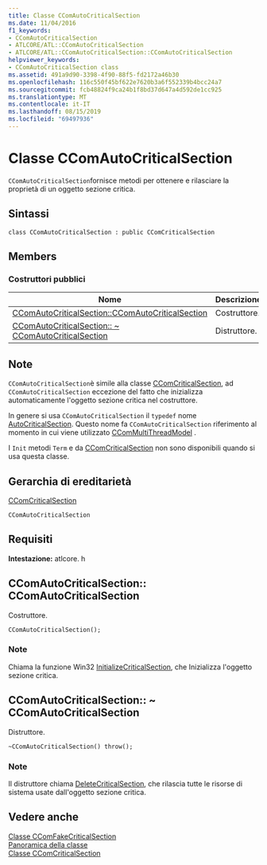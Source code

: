 ```yaml
---
title: Classe CComAutoCriticalSection
ms.date: 11/04/2016
f1_keywords:
- CComAutoCriticalSection
- ATLCORE/ATL::CComAutoCriticalSection
- ATLCORE/ATL::CComAutoCriticalSection::CComAutoCriticalSection
helpviewer_keywords:
- CComAutoCriticalSection class
ms.assetid: 491a9d90-3398-4f90-88f5-fd2172a46b30
ms.openlocfilehash: 116c550f45bf622e7620b3a6f552339b4bcc24a7
ms.sourcegitcommit: fcb48824f9ca24b1f8bd37d647a4d592de1cc925
ms.translationtype: MT
ms.contentlocale: it-IT
ms.lasthandoff: 08/15/2019
ms.locfileid: "69497936"
---
```

# <a name="ccomautocriticalsection-class"></a>Classe CComAutoCriticalSection

`CComAutoCriticalSection`fornisce metodi per ottenere e rilasciare la proprietà di un oggetto sezione critica.

## <a name="syntax"></a>Sintassi

```
class CComAutoCriticalSection : public CComCriticalSection
```

## <a name="members"></a>Members

### <a name="public-constructors"></a>Costruttori pubblici

|Nome|Descrizione|
|----------|-----------------|
|[CComAutoCriticalSection::CComAutoCriticalSection](#ccomautocriticalsection)|Costruttore.|
|[CComAutoCriticalSection:: ~ CComAutoCriticalSection](#dtor)|Distruttore.|

## <a name="remarks"></a>Note

`CComAutoCriticalSection`è simile alla classe [CComCriticalSection](../../atl/reference/ccomcriticalsection-class.md), ad `CComAutoCriticalSection` eccezione del fatto che inizializza automaticamente l'oggetto sezione critica nel costruttore.

In genere si usa `CComAutoCriticalSection` il `typedef` nome [AutoCriticalSection](ccommultithreadmodel-class.md#autocriticalsection). Questo nome fa `CComAutoCriticalSection` riferimento al momento in cui viene utilizzato [CComMultiThreadModel](../../atl/reference/ccommultithreadmodel-class.md) .

I `Init` metodi `Term` e da [CComCriticalSection](../../atl/reference/ccomcriticalsection-class.md) non sono disponibili quando si usa questa classe.

## <a name="inheritance-hierarchy"></a>Gerarchia di ereditarietà

[CComCriticalSection](../../atl/reference/ccomcriticalsection-class.md)

`CComAutoCriticalSection`

## <a name="requirements"></a>Requisiti

**Intestazione:** atlcore. h

##  <a name="ccomautocriticalsection"></a>CComAutoCriticalSection:: CComAutoCriticalSection

Costruttore.

```
CComAutoCriticalSection();
```

### <a name="remarks"></a>Note

Chiama la funzione Win32 [InitializeCriticalSection](/windows/win32/api/synchapi/nf-synchapi-initializecriticalsection), che Inizializza l'oggetto sezione critica.

##  <a name="dtor"></a>CComAutoCriticalSection:: ~ CComAutoCriticalSection

Distruttore.

```
~CComAutoCriticalSection() throw();
```

### <a name="remarks"></a>Note

Il distruttore chiama [DeleteCriticalSection](/windows/win32/api/synchapi/nf-synchapi-deletecriticalsection), che rilascia tutte le risorse di sistema usate dall'oggetto sezione critica.

## <a name="see-also"></a>Vedere anche

[Classe CComFakeCriticalSection](../../atl/reference/ccomfakecriticalsection-class.md)<br/>
[Panoramica della classe](../../atl/atl-class-overview.md)<br/>
[Classe CComCriticalSection](../../atl/reference/ccomcriticalsection-class.md)
